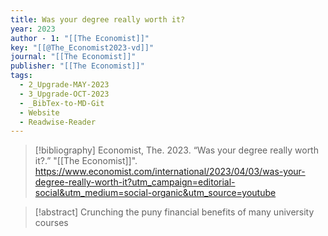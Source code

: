 ```yaml
---
title: Was your degree really worth it?
year: 2023
author - 1: "[[The Economist]]"
key: "[[@The_Economist2023-vd]]"
journal: "[[The Economist]]"
publisher: "[[The Economist]]"
tags:
  - 2_Upgrade-MAY-2023
  - 3_Upgrade-OCT-2023
  - _BibTex-to-MD-Git
  - Website
  - Readwise-Reader
---
```


> [!bibliography]
> Economist, The. 2023. “Was your degree really worth it?.” "[[The Economist]]". https://www.economist.com/international/2023/04/03/was-your-degree-really-worth-it?utm_campaign=editorial-social&utm_medium=social-organic&utm_source=youtube

> [!abstract]
> Crunching the puny financial benefits of many university courses